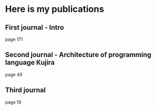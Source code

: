 # Here is my publications

## First journal - Intro

page 171

## Second journal - Architecture of programming language Kujira

page 49

## Third journal

page 19
